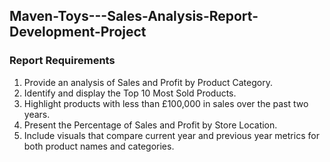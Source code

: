 ## Maven-Toys---Sales-Analysis-Report-Development-Project

### Report Requirements
1.	Provide an analysis of Sales and Profit by Product Category.
2.	Identify and display the Top 10 Most Sold Products.
3.	Highlight products with less than £100,000 in sales over the past two years.
4.	Present the Percentage of Sales and Profit by Store Location.
5.	Include visuals that compare current year and previous year metrics for both product names and categories.

